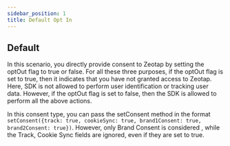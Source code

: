 ```yaml
---
sidebar_position: 1
title: Default Opt In
---
```


## Default
In this scenario, you directly provide consent to Zeotap by setting the optOut flag to true or false. For all these three purposes, if the optOut flag is set to true, then it indicates that you have not granted access to Zeotap. Here, SDK is not allowed to perform user identification or tracking user data. However, if the optOut flag is set to false, then the SDK is allowed to perform all the above actions.

In this consent type, you can pass the setConsent method in the format ```setConsent({track: true, cookieSync: true, brand1Consent: true, brand2Consent: true})```. However, only Brand Consent is considered , while the Track, Cookie Sync  fields are ignored, even if they are set to true.
